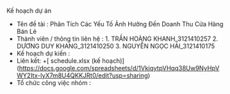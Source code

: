 Kế hoạch dự án 
  * Tên đề tài : Phân Tích Các Yếu Tố Ảnh Hưởng Đến Doanh Thu Cửa Hàng Bán Lẻ
  * Thành viên / thông tin liên hệ :
          1. 	TRẦN HOÀNG KHANH_3121410257 
          2. 	DƯƠNG DUY KHANG_3121410250 
          3. 	NGUYỄN NGỌC HẢI_3121410175
  * Kế hoạch dự kiến :
  * Liên kết:
      +[ schedule.xlsx (kế hoạch)]
       (https://docs.google.com/spreadsheets/d/1VkiqytpVHqq38Uw9NyHpVWY2Itx-IyX7m8U4QKKJRt0/edit?usp=sharing)
  * Tổ chức công việc nhóm :
